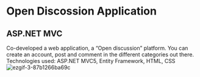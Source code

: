 # Open Discossion Application
## ASP.NET MVC 

Co-developed a web application, a “Open discussion” platform. You can create an account, post and comment in the different categories out there.
Technologies used: ASP.NET MVC5, Entity Framework, HTML, CSS
![ezgif-3-87b1266ba69c](https://user-images.githubusercontent.com/56735903/110000157-a887e780-7d1b-11eb-9ac7-b0fb15b012fa.gif)
